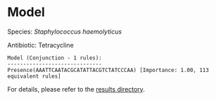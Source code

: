 
# Model

Species: *Staphylococcus haemolyticus*

Antibiotic: Tetracycline

```
Model (Conjunction - 1 rules):
------------------------------
Presence(AAATTCAATACGCATATTACGTCTATCCCAA) [Importance: 1.00, 113 equivalent rules]

```

For details, please refer to the [results directory](../../../../../results/scm_b/staphylococcus%20haemolyticus/tetracycline/repeat_4/).

